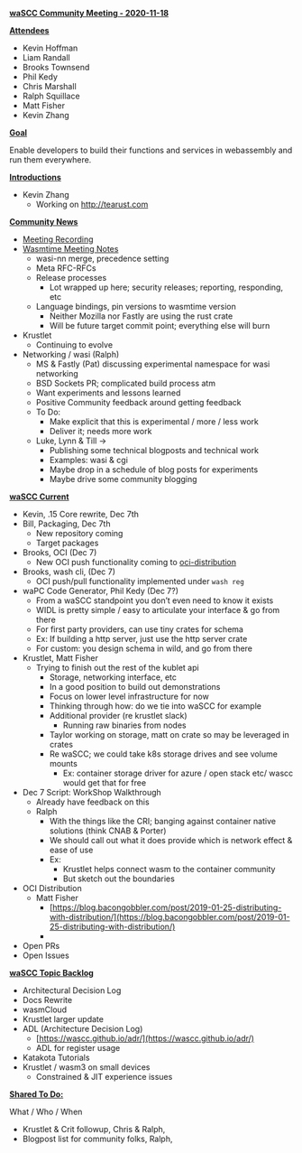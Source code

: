 **<span style="text-decoration:underline;">waSCC Community Meeting - 2020-11-18</span>**

**<span style="text-decoration:underline;">Attendees</span>**
*   Kevin Hoffman
*   Liam Randall
*   Brooks Townsend
*   Phil Kedy
*   Chris Marshall
*   Ralph Squillace
*   Matt Fisher
*   Kevin Zhang


**<span style="text-decoration:underline;">Goal</span>**

Enable developers to build their functions and services in webassembly and run them everywhere.

**<span style="text-decoration:underline;">Introductions</span>**



*   Kevin Zhang
    *   Working on http://tearust.com

**<span style="text-decoration:underline;">Community News</span>**


*   [Meeting Recording](https://www.youtube.com/watch?v=sxT9VlIBCto&feature=youtu.be)
*   [Wasmtime Meeting Notes](https://docs.google.com/document/d/1ZtxZNWbTNIhDdIXt27NQdwuc6D5O288l5HZKc_wC0FQ/edit)
    *    wasi-nn merge, precedence setting
    *   Meta RFC-RFCs
    *   Release processes
        *   Lot wrapped up here; security releases; reporting, responding, etc
    *   Language bindings, pin versions to wasmtime version
        *   Neither Mozilla nor Fastly are using the rust crate
        *   Will be future target commit point; everything else will burn
*   Krustlet
    *   Continuing to evolve
*   Networking / wasi (Ralph)
    *   MS & Fastly (Pat) discussing experimental namespace for wasi networking
    *   BSD Sockets PR; complicated build process atm
    *   Want experiments and lessons learned
    *   Positive Community feedback around getting feedback
    *   To Do:
        *   Make explicit that this is experimental / more / less work
        *   Deliver it; needs more work
    *   Luke, Lynn & Till → 
        *   Publishing some technical blogposts and technical work
        *   Examples: wasi & cgi
        *   Maybe drop in a schedule of blog posts for experiments
        *   Maybe drive some community blogging

**<span style="text-decoration:underline;">waSCC Current</span>**



*   Kevin, .15 Core rewrite, Dec 7th
*   Bill, Packaging, Dec 7th
    *   New repository coming
    *   Target packages
*   Brooks, OCI (Dec 7)
    *   New OCI push functionality coming to [oci-distribution](https://github.com/deislabs/krustlet/pull/453)
*   Brooks, wash cli, (Dec 7)
    *   OCI push/pull functionality implemented under `wash reg`
*   waPC Code Generator, Phil Kedy (Dec 7?)
    *   From a waSCC standpoint you don’t even need to know it exists
    *   WIDL is pretty simple / easy to articulate your interface & go from there
    *   For first party providers, can use tiny crates for schema
    *   Ex: If building a http server, just use the http server crate
    *   For custom: you design schema in wild, and go from there
*   Krustlet, Matt Fisher
    *   Trying to finish out the rest of the kublet api
        *   Storage, networking interface, etc
        *   In a good position to build out demonstrations
        *   Focus on lower level infrastructure for now
        *   Thinking through how: do we tie into waSCC for example
        *   Additional provider (re krustlet slack)
            *   Running raw binaries from nodes
        *   Taylor working on storage, matt on crate so may be leveraged in crates
        *   Re waSCC; we could take k8s storage drives and see volume mounts
            *   Ex: container storage driver for azure / open stack etc/ wascc would get that for free
*   Dec 7 Script: WorkShop Walkthrough
    *   Already have feedback on this
    *   Ralph
        *   With the things like the CRI; banging against container native solutions (think CNAB & Porter)
        *   We should call out what it does provide which is network effect & ease of use
        *   Ex:
            *   Krustlet helps connect wasm to the container community
            *   But sketch out the boundaries
*   OCI Distribution
    *   Matt Fisher
        *   [https://blog.bacongobbler.com/post/2019-01-25-distributing-with-distribution/](https://blog.bacongobbler.com/post/2019-01-25-distributing-with-distribution/)
        *   
*   Open PRs
*   Open Issues

**<span style="text-decoration:underline;">waSCC Topic Backlog</span>**



*   Architectural Decision Log
*   Docs Rewrite
*   wasmCloud
*   Krustlet larger update
*   ADL (Architecture Decision Log)
    *   [https://wascc.github.io/adr/](https://wascc.github.io/adr/)
    *   ADL for register usage
*   Katakota Tutorials
*   Krustlet / wasm3 on small devices
    *   Constrained & JIT experience issues

**<span style="text-decoration:underline;">Shared To Do:</span>**

What / Who / When



*   Krustlet & Crit followup, Chris & Ralph,
*   Blogpost list for community folks, Ralph, 
